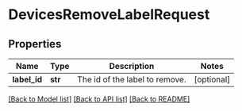 # DevicesRemoveLabelRequest

## Properties
Name | Type | Description | Notes
------------ | ------------- | ------------- | -------------
**label_id** | **str** | The id of the label to remove. | [optional] 

[[Back to Model list]](../README.md#documentation-for-models) [[Back to API list]](../README.md#documentation-for-api-endpoints) [[Back to README]](../README.md)


